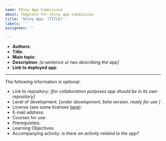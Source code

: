 ```yaml
---
name: Shiny App Submission
about: Template for shiny app submission
title: 'Shiny App: [TITLE]'
labels: ''
assignees: ''

---
```


- **Authors**:
- **Title**:
- **Main topic**:
- **Description**: *[a sentence or two describing the app]*
- **Link to deployed app**:

---------------------------

The following information is optional:

- Link to repository: *[for collaboration purposes app should be in its own repository]*
- Level of development: *[under development, beta version, ready for use ]*
- License (see some licenses [here](https://creativecommons.org/about/cclicenses/)): 
- E-mail address:
- Courses for use:
- Prerequisites:
- Learning Objectives: 
- Accompanying activity: _is there an activity related to the app?_
